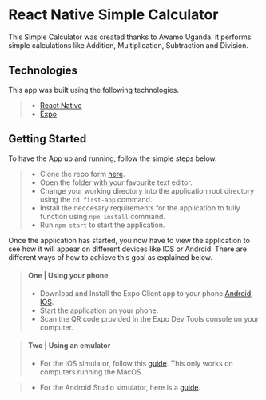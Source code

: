 # React Native Simple Calculator

This Simple Calculator was created thanks to Awamo Uganda. it performs simple calculations like Addition, Multiplication, Subtraction and Division.

## Technologies
This app was built using the following technologies.
> - [React Native](https://facebook.github.io/react-native/)
> - [Expo](https://expo.io/)

## Getting Started

To have the App up and running, follow the simple steps below.

> - Clone the repo form [here](https://github.com/JamesMudidi/React-Native.git).
> - Open the folder with your favourite text editor.
> - Change your working directory into the application root directory using the ```cd first-app``` command.
> - Install the neccesary requirements for the application to fully function using ```npm install``` command.
> - Run ```npm start``` to start the application.

Once the application has started, you now have to view the application to see how it will appear on different devices like IOS or Android. There are different ways of how to achieve this goal as explained below.

> #### One | Using your phone
> - Download and Install the Expo Client app to your phone [Android](https://play.google.com/store/apps/details?id=host.exp.exponent&referrer=www), [IOS](https://apps.apple.com/app/apple-store/id982107779).
> - Start the application on your phone.
> - Scan the QR code provided in the Expo Dev Tools console on your computer.

> #### Two | Using an emulator
> - For the IOS simulator, follow this [guide](https://docs.expo.io/versions/v36.0.0/workflow/ios-simulator/). This only works on computers running the MacOS.

> - For the Android Studio simulator, here is a [guide](https://docs.expo.io/versions/v36.0.0/workflow/android-studio-emulator/).